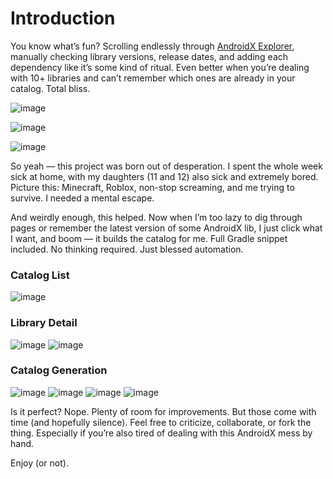 # Introduction

You know what’s fun?
Scrolling endlessly through [AndroidX Explorer](https://developer.android.com/jetpack/androidx/explorer), manually checking library versions, release dates, and adding each dependency like it’s some kind of ritual. Even better when you’re dealing with 10+ libraries and can’t remember which ones are already in your catalog. Total bliss.

![image](https://github.com/user-attachments/assets/14f5f93e-8d8b-4c30-8ba7-4f6821dad821)

![image](https://github.com/user-attachments/assets/dfb49503-d3ce-4487-9d70-a21ab9b4484d)

![image](https://github.com/user-attachments/assets/434288de-4464-4910-92ab-e6ab412ce353)


So yeah — this project was born out of desperation.
I spent the whole week sick at home, with my daughters (11 and 12) also sick and extremely bored. Picture this: Minecraft, Roblox, non-stop screaming, and me trying to survive. I needed a mental escape.

And weirdly enough, this helped.
Now when I’m too lazy to dig through pages or remember the latest version of some AndroidX lib, I just click what I want, and boom — it builds the catalog for me. Full Gradle snippet included. No thinking required. Just blessed automation.

### Catalog List

![image](https://github.com/user-attachments/assets/bfbb87e6-9126-45ff-86b9-468530245c22)

### Library Detail
![image](https://github.com/user-attachments/assets/2d36fe35-a92a-46d6-a2c5-bd96399c1109)
![image](https://github.com/user-attachments/assets/0f5ec968-0711-4a0c-a27a-65ca88ae5c9e)

### Catalog Generation
![image](https://github.com/user-attachments/assets/31ed8eea-ae9c-42b5-8968-72fbb31752aa)
![image](https://github.com/user-attachments/assets/c3f7e3e5-efaf-4765-9f36-ded1c95042fc)
![image](https://github.com/user-attachments/assets/bacbab38-f5c8-4c0e-886a-a13f710d2daf)
![image](https://github.com/user-attachments/assets/c26a4c12-71d7-4b4a-a1a4-06e3fa9f2f7a)

Is it perfect? Nope.
Plenty of room for improvements. But those come with time (and hopefully silence).
Feel free to criticize, collaborate, or fork the thing. Especially if you’re also tired of dealing with this AndroidX mess by hand.

Enjoy (or not).




